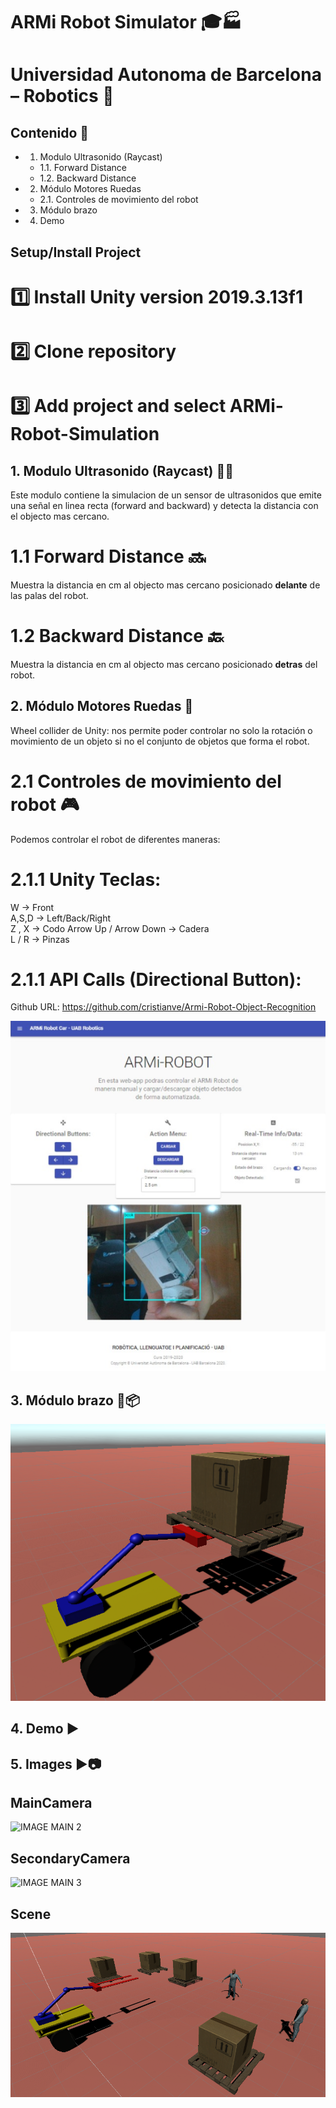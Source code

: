 # ARMi Robot Simulator 🎓🏭
# Universidad Autonoma de Barcelona – Robotics 🤖

## Contenido 📇

* 1. Modulo Ultrasonido (Raycast)
  * 1.1. Forward Distance
  * 1.2. Backward Distance
* 2. Módulo Motores Ruedas
  * 2.1. Controles de movimiento del robot
* 3. Módulo brazo
* 4. Demo

## Setup/Install Project

# 1️⃣ Install Unity version 2019.3.13f1
# 2️⃣ Clone repository
# 3️⃣ Add project and select ARMi-Robot-Simulation



## 1. Modulo Ultrasonido (Raycast) 📡📡

Este modulo contiene la simulacion de un sensor de ultrasonidos que emite una señal en linea recta (forward and backward)  y detecta la distancia con el objecto mas cercano.

# 1.1 Forward Distance 🔜

Muestra la distancia en cm al objecto mas cercano posicionado **delante** de las palas del robot.


# 1.2 Backward Distance 🔙
Muestra la distancia en cm al objecto mas cercano posicionado **detras** del robot.


## 2. Módulo Motores Ruedas 🚗

Wheel collider de Unity: nos permite poder controlar no solo la rotación o movimiento de un objeto si no el conjunto de objetos que forma el robot.

# 2.1 Controles de movimiento del robot 🎮

Podemos controlar el robot de diferentes maneras:

# 2.1.1 Unity Teclas:

W  -> Front  
A,S,D -> Left/Back/Right  
Z , X -> Codo
Arrow Up / Arrow Down -> Cadera  
L / R -> Pinzas  


# 2.1.1 API Calls (Directional Button):

 Github URL: https://github.com/cristianve/Armi-Robot-Object-Recognition

![IMAGE MAIN 1](/imatges/ARMi-API.PNG)


## 3. Módulo brazo 🦾📦


![IMAGE MAIN 1](/imatges/Pallete.PNG) 

## 4. Demo ▶️


## 5. Images ▶📷
## MainCamera 


![IMAGE MAIN 2](/imatges/MainCamera.PNG)

## SecondaryCamera 

![IMAGE MAIN 3](/imatges/SecondaryCamera.PNG)

## Scene 

![IMAGE MAIN 4](/imatges/Scene.PNG)

